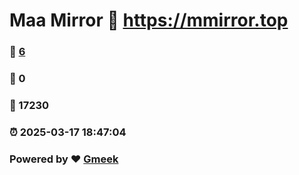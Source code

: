 # Maa Mirror :link: https://mmirror.top 
### :page_facing_up: [6](https://mmirror.top/tag.html) 
### :speech_balloon: 0 
### :hibiscus: 17230 
### :alarm_clock: 2025-03-17 18:47:04 
### Powered by :heart: [Gmeek](https://github.com/Meekdai/Gmeek)
